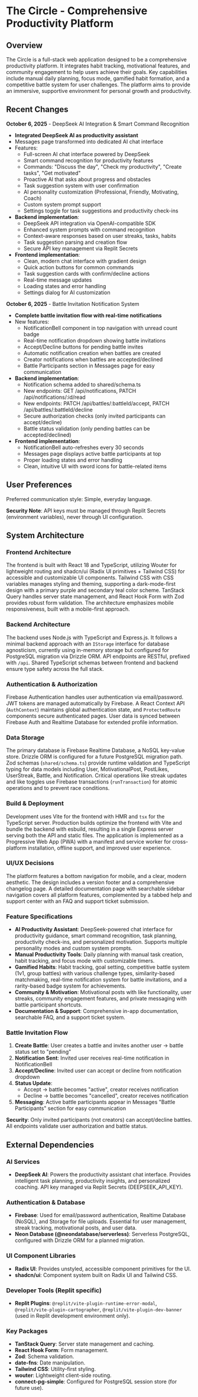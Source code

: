 # The Circle - Comprehensive Productivity Platform

## Overview

The Circle is a full-stack web application designed to be a comprehensive productivity platform. It integrates habit tracking, motivational features, and community engagement to help users achieve their goals. Key capabilities include manual daily planning, focus mode, gamified habit formation, and a competitive battle system for user challenges. The platform aims to provide an immersive, supportive environment for personal growth and productivity.

## Recent Changes

**October 6, 2025** - DeepSeek AI Integration & Smart Command Recognition
- **Integrated DeepSeek AI as productivity assistant**
- Messages page transformed into dedicated AI chat interface
- Features:
  - Full-screen AI chat interface powered by DeepSeek
  - Smart command recognition for productivity features
  - Commands: "Discuss the day", "Check my productivity", "Create tasks", "Get motivated"
  - Proactive AI that asks about progress and obstacles
  - Task suggestion system with user confirmation
  - AI personality customization (Professional, Friendly, Motivating, Coach)
  - Custom system prompt support
  - Settings toggle for task suggestions and productivity check-ins
- **Backend implementation**:
  - DeepSeek API integration via OpenAI-compatible SDK
  - Enhanced system prompts with command recognition
  - Context-aware responses based on user streaks, tasks, habits
  - Task suggestion parsing and creation flow
  - Secure API key management via Replit Secrets
- **Frontend implementation**:
  - Clean, modern chat interface with gradient design
  - Quick action buttons for common commands
  - Task suggestion cards with confirm/decline actions
  - Real-time message updates
  - Loading states and error handling
  - Settings dialog for AI customization

**October 6, 2025** - Battle Invitation Notification System
- **Complete battle invitation flow with real-time notifications**
- New features:
  - NotificationBell component in top navigation with unread count badge
  - Real-time notification dropdown showing battle invitations
  - Accept/Decline buttons for pending battle invites
  - Automatic notification creation when battles are created
  - Creator notifications when battles are accepted/declined
  - Battle Participants section in Messages page for easy communication
- **Backend implementation**:
  - Notification schema added to shared/schema.ts
  - New endpoints: GET /api/notifications, PATCH /api/notifications/:id/read
  - New endpoints: PATCH /api/battles/:battleId/accept, PATCH /api/battles/:battleId/decline
  - Secure authorization checks (only invited participants can accept/decline)
  - Battle status validation (only pending battles can be accepted/declined)
- **Frontend implementation**:
  - NotificationBell auto-refreshes every 30 seconds
  - Messages page displays active battle participants at top
  - Proper loading states and error handling
  - Clean, intuitive UI with sword icons for battle-related items

## User Preferences

Preferred communication style: Simple, everyday language.

**Security Note**: API keys must be managed through Replit Secrets (environment variables), never through UI configuration.

## System Architecture

### Frontend Architecture

The frontend is built with React 18 and TypeScript, utilizing Wouter for lightweight routing and shadcn/ui (Radix UI primitives + Tailwind CSS) for accessible and customizable UI components. Tailwind CSS with CSS variables manages styling and theming, supporting a dark-mode-first design with a primary purple and secondary teal color scheme. TanStack Query handles server state management, and React Hook Form with Zod provides robust form validation. The architecture emphasizes mobile responsiveness, built with a mobile-first approach.

### Backend Architecture

The backend uses Node.js with TypeScript and Express.js. It follows a minimal backend approach with an `IStorage` interface for database agnosticism, currently using in-memory storage but configured for PostgreSQL migration via Drizzle ORM. API endpoints are RESTful, prefixed with `/api`. Shared TypeScript schemas between frontend and backend ensure type safety across the full stack.

### Authentication & Authorization

Firebase Authentication handles user authentication via email/password. JWT tokens are managed automatically by Firebase. A React Context API (`AuthContext`) maintains global authentication state, and `ProtectedRoute` components secure authenticated pages. User data is synced between Firebase Auth and Realtime Database for extended profile information.

### Data Storage

The primary database is Firebase Realtime Database, a NoSQL key-value store. Drizzle ORM is configured for a future PostgreSQL migration path. Zod schemas (`shared/schema.ts`) provide runtime validation and TypeScript typing for data models including User, MotivationalPost, PostLikes, UserStreak, Battle, and Notification. Critical operations like streak updates and like toggles use Firebase transactions (`runTransaction`) for atomic operations and to prevent race conditions.

### Build & Deployment

Development uses Vite for the frontend with HMR and `tsx` for the TypeScript server. Production builds optimize the frontend with Vite and bundle the backend with esbuild, resulting in a single Express server serving both the API and static files. The application is implemented as a Progressive Web App (PWA) with a manifest and service worker for cross-platform installation, offline support, and improved user experience.

### UI/UX Decisions

The platform features a bottom navigation for mobile, and a clear, modern aesthetic. The design includes a version footer and a comprehensive changelog page. A detailed documentation page with searchable sidebar navigation covers all platform features, complemented by a tabbed help and support center with an FAQ and support ticket submission.

### Feature Specifications

- **AI Productivity Assistant**: DeepSeek-powered chat interface for productivity guidance, smart command recognition, task planning, productivity check-ins, and personalized motivation. Supports multiple personality modes and custom system prompts.
- **Manual Productivity Tools**: Daily planning with manual task creation, habit tracking, and focus mode with customizable timers.
- **Gamified Habits**: Habit tracking, goal setting, competitive battle system (1v1, group battles) with various challenge types, similarity-based matchmaking, real-time notification system for battle invitations, and a rarity-based badge system for achievements.
- **Community & Motivation**: Motivational posts with like functionality, user streaks, community engagement features, and private messaging with battle participant shortcuts.
- **Documentation & Support**: Comprehensive in-app documentation, searchable FAQ, and a support ticket system.

### Battle Invitation Flow

1. **Create Battle**: User creates a battle and invites another user → battle status set to "pending"
2. **Notification Sent**: Invited user receives real-time notification in NotificationBell
3. **Accept/Decline**: Invited user can accept or decline from notification dropdown
4. **Status Update**: 
   - Accept → battle becomes "active", creator receives notification
   - Decline → battle becomes "cancelled", creator receives notification
5. **Messaging**: Active battle participants appear in Messages "Battle Participants" section for easy communication

**Security**: Only invited participants (not creators) can accept/decline battles. All endpoints validate user authorization and battle status.

## External Dependencies

### AI Services
- **DeepSeek AI**: Powers the productivity assistant chat interface. Provides intelligent task planning, productivity insights, and personalized coaching. API key managed via Replit Secrets (DEEPSEEK_API_KEY).

### Authentication & Database
- **Firebase**: Used for email/password authentication, Realtime Database (NoSQL), and Storage for file uploads. Essential for user management, streak tracking, motivational posts, and user data.
- **Neon Database (@neondatabase/serverless)**: Serverless PostgreSQL, configured with Drizzle ORM for a planned migration.

### UI Component Libraries
- **Radix UI**: Provides unstyled, accessible component primitives for the UI.
- **shadcn/ui**: Component system built on Radix UI and Tailwind CSS.

### Developer Tools (Replit specific)
- **Replit Plugins**: `@replit/vite-plugin-runtime-error-modal`, `@replit/vite-plugin-cartographer`, `@replit/vite-plugin-dev-banner` (used in Replit development environment only).

### Key Packages
- **TanStack Query**: Server state management and caching.
- **React Hook Form**: Form management.
- **Zod**: Schema validation.
- **date-fns**: Date manipulation.
- **Tailwind CSS**: Utility-first styling.
- **wouter**: Lightweight client-side routing.
- **connect-pg-simple**: Configured for PostgreSQL session store (for future use).